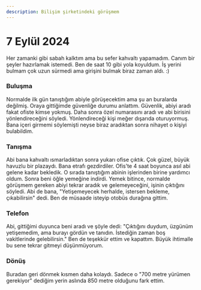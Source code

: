 ```yaml
---
description: Bilişim şirketindeki görüşmem
---
```


# 7 Eylül 2024

Her zamanki gibi sabah kalktım ama bu sefer kahvaltı yapamadım. Canım bir şeyler hazırlamak istemedi. Ben de saat 10 gibi yola koyuldum. İş yerini bulmam çok uzun sürmedi ama girişini bulmak biraz zaman aldı. :)

### **Buluşma**

Normalde ilk gün tanıştığım abiyle görüşecektim ama şu an buralarda değilmiş. Oraya gittiğimde güvenliğe durumu anlattım. Güvenlik, abiyi aradı fakat ofiste kimse yokmuş. Daha sonra özel numarasını aradı ve abi birisini yönlendireceğini söyledi. Yönlendireceği kişi meğer dışarıda oturuyormuş. Bana içeri girmemi söylemişti neyse biraz aradıktan sonra nihayet o kişiyi bulabildim.

### **Tanışma**

Abi bana kahvaltı ısmarladıktan sonra yukarı ofise çıktık. Çok güzel, büyük havuzlu bir plazaydı. Bana etrafı gezdirdiler. Ofis'te 4 saat boyunca asıl abi gelene kadar bekledik. O sırada tanıştığım abinin işlerinden birine yardımcı oldum. Sonra beni öğle yemeğine indirdi. Yemek bitince, normalde görüşmem gereken abiyi tekrar aradık ve gelemeyeceğini, işinin çıktığını söyledi. Abi de bana, "Yetişemeyecek herhalde, istersen bekleme, çıkabilirsin" dedi. Ben de müsaade isteyip otobüs durağına gittim.

### **Telefon**

Abi, gittiğimi duyunca beni aradı ve şöyle dedi: "Çıktığını duydum, üzgünüm yetişemedim, ama burayı gördün ve tanıdın. İstediğin zaman boş vakitlerinde gelebilirsin." Ben de teşekkür ettim ve kapattım. Büyük ihtimalle bu sene tekrar gitmeyi düşünmüyorum.

### **Dönüş**

Buradan geri dönmek kısmen daha kolaydı. Sadece o "700 metre yürümen gerekiyor" dediğim yerin aslında 850 metre olduğunu fark ettim.
